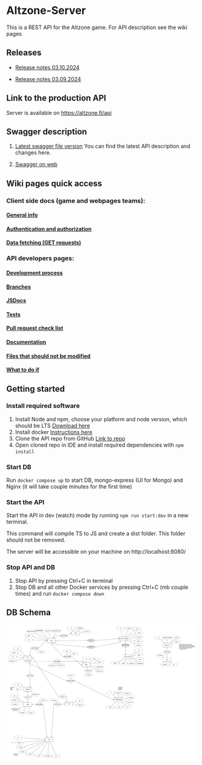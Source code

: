 # Altzone-Server

This is a REST API for the Altzone game. For API description see the wiki pages


## Releases

- [Release notes 03.10.2024](https://github.com/Alt-Org/Altzone-Server/blob/dev/doc/release-notes/release-03-10-2024.md)

- [Release notes 03.09.2024](https://github.com/Alt-Org/Altzone-Server/blob/main/doc/release-notes/release-03-09-24.md)


## Link to the production API

Server is available on https://altzone.fi/api


## Swagger description

1. [Latest swagger file version](https://github.com/Alt-Org/Altzone-Server/blob/dev/swagger/swagger.json) 
   You can find the latest API description and changes here.

2. [Swagger on web](https://swagger.altzone.fi/)

## Wiki pages quick access

### Client side docs (game and webpages teams):

#### [General info](https://github.com/Alt-Org/Altzone-Server/wiki)
#### [Authentication and authorization](https://github.com/Alt-Org/Altzone-Server/wiki/2.-Authentication-and-authorization)
#### [Data fetching (GET requests)](https://github.com/Alt-Org/Altzone-Server/wiki/3.-Data-fetching-(GET-requests))

### API developers pages:

#### [Development process](https://github.com/Alt-Org/Altzone-Server/wiki/Development-process)
#### [Branches](https://github.com/Alt-Org/Altzone-Server/wiki/Branches)
#### [JSDocs](https://github.com/Alt-Org/Altzone-Server/wiki/JSDocs)
#### [Tests](https://github.com/Alt-Org/Altzone-Server/wiki/Tests)
#### [Pull request check list](https://github.com/Alt-Org/Altzone-Server/wiki/Pull-request-check-list)
#### [Documentation](https://github.com/Alt-Org/Altzone-Server/wiki/Documentation)
#### [Files that should not be modified](https://github.com/Alt-Org/Altzone-Server/wiki/Files-that-should-not-be-modified)
#### [What to do if](https://github.com/Alt-Org/Altzone-Server/wiki/What-to-do-if)

## Getting started

### Install required software

1. Install Node and npm, choose your platform and node version, which should be LTS [Download here](https://nodejs.org/en/download/prebuilt-installer/current)
2. Install docker [Instructions here](https://docs.docker.com/engine/install/)
3. Clone the API repo from GitHub [Link to repo](https://github.com/Alt-Org/Altzone-Server)
4. Open cloned repo in IDE and install required dependencies with ```npm install``` 

### Start DB

Run ```docker compose up``` to start DB, mongo-express (UI for Mongo) and Nginx (it will take couple minutes for the first time)

### Start the API

Start the API in dev (watch) mode by running ```npm run start:dev``` in a new terminal. 

This command will compile TS to JS and create a dist folder. This folder should not be removed.

The server will be accessible on your machine on http://localhost:8080/

### Stop API and DB

1. Stop API by pressing Ctrl+C in terminal
2. Stop DB and all other Docker services by pressing Ctrl+C (mb couple times) and run ```docker compose down```


## DB Schema

![ERD](doc/img/ERD.png)
